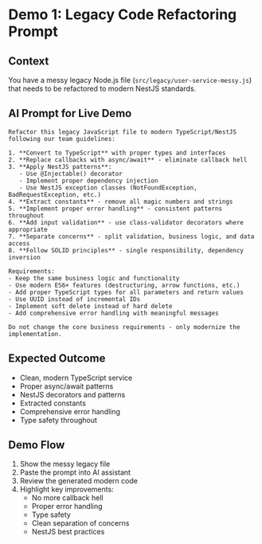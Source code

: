 # Demo 1: Legacy Code Refactoring Prompt

## Context
You have a messy legacy Node.js file (`src/legacy/user-service-messy.js`) that needs to be refactored to modern NestJS standards.

## AI Prompt for Live Demo

```
Refactor this legacy JavaScript file to modern TypeScript/NestJS following our team guidelines:

1. **Convert to TypeScript** with proper types and interfaces
2. **Replace callbacks with async/await** - eliminate callback hell
3. **Apply NestJS patterns**:
   - Use @Injectable() decorator
   - Implement proper dependency injection
   - Use NestJS exception classes (NotFoundException, BadRequestException, etc.)
4. **Extract constants** - remove all magic numbers and strings
5. **Implement proper error handling** - consistent patterns throughout
6. **Add input validation** - use class-validator decorators where appropriate
7. **Separate concerns** - split validation, business logic, and data access
8. **Follow SOLID principles** - single responsibility, dependency inversion

Requirements:
- Keep the same business logic and functionality
- Use modern ES6+ features (destructuring, arrow functions, etc.)
- Add proper TypeScript types for all parameters and return values
- Use UUID instead of incremental IDs
- Implement soft delete instead of hard delete
- Add comprehensive error handling with meaningful messages

Do not change the core business requirements - only modernize the implementation.
```

## Expected Outcome
- Clean, modern TypeScript service
- Proper async/await patterns
- NestJS decorators and patterns
- Extracted constants
- Comprehensive error handling
- Type safety throughout

## Demo Flow
1. Show the messy legacy file
2. Paste the prompt into AI assistant
3. Review the generated modern code
4. Highlight key improvements:
   - No more callback hell
   - Proper error handling
   - Type safety
   - Clean separation of concerns
   - NestJS best practices
